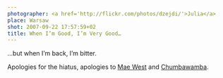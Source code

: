 ```yaml
---
photographer: <a href='http://flickr.com/photos/dzejdi/'>Julia</a>
place: Warsaw
shot: 2007-09-22 17:57:59+02
title: When I’m Good, I’m Very Good…
---
```


…but when I’m back, I’m bitter.

Apologies for the hiatus, apologies to [Mae West](http://en.wikiquote.org/wiki/Mae_West) and [Chumbawamba](https://youtube.com/watch?v=4jAvt0gIWrc).
